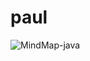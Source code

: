 # paul

![MindMap-java](https://user-images.githubusercontent.com/2027097/64497089-206f8000-d2e6-11e9-809c-5615797cf55b.jpeg)

